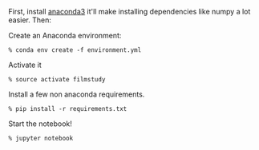 First, install [anaconda3](https://www.continuum.io/downloads) it'll make
installing dependencies like numpy a lot easier. Then:

Create an Anaconda environment:

`% conda env create -f environment.yml`

Activate it

`% source activate filmstudy`

Install a few non anaconda requirements.

`% pip install -r requirements.txt `

Start the notebook!

`% jupyter notebook`

